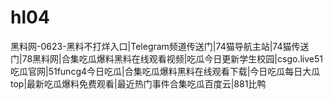 # hl04
黑料网-0623-黑料不打烊入口|Telegram频道传送门|74猫导航主站|74猫传送门|78黑料网|合集吃瓜爆料黑料在线观看视频|吃瓜今日更新学生校园|csgo.live51吃瓜官网|51funcg4今日吃瓜|合集吃瓜爆料黑料在线观看下载|今日吃瓜每日大瓜top|最新吃瓜爆料免费观看|最近热门事件合集吃瓜百度云|881比鸭
